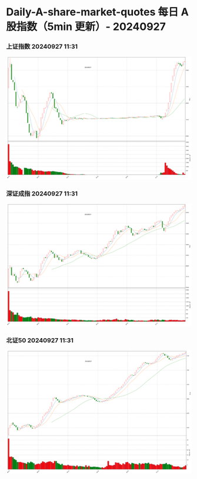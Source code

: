 
# Daily-A-share-market-quotes 每日 A 股指数（5min 更新）- 20240927

### 上证指数 20240927 11:31
![](./fig/2024/9/20240927-sh000001.png)

### 深证成指 20240927 11:31
![](./fig/2024/9/20240927-sz399001.png)

### 北证50 20240927 11:31
![](./fig/2024/9/20240927-bj899050.png)
